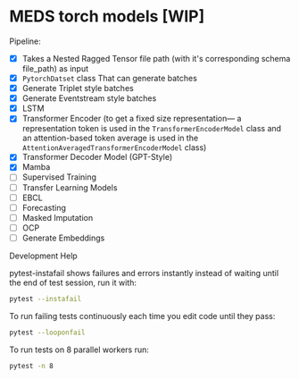 # MEDS torch models  \[WIP\]

Pipeline:

- [x] Takes a Nested Ragged Tensor file path (with it's corresponding schema file_path) as input
- [x] `PytorchDatset` class That can generate batches
- [x] Generate Triplet style batches
- [x] Generate Eventstream style batches
- [x] LSTM
- [x] Transformer Encoder (to get a fixed size representation— a representation token is used in the `TransformerEncoderModel` class and an attention-based token average is used in the `AttentionAveragedTransformerEncoderModel` class)
- [x] Transformer Decoder Model (GPT-Style)
- [x] Mamba
- [ ] Supervised Training
- [ ] Transfer Learning Models
- [ ] EBCL
- [ ] Forecasting
- [ ] Masked Imputation
- [ ] OCP
- [ ] Generate Embeddings

Development Help

pytest-instafail shows failures and errors instantly instead of waiting until the end of test session, run it with:

```bash
pytest --instafail
```

To run failing tests continuously each time you edit code until they pass:

```bash
pytest --looponfail
```

To run tests on 8 parallel workers run:

```bash
pytest -n 8
```
